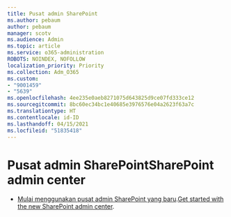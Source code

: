```yaml
---
title: Pusat admin SharePoint
ms.author: pebaum
author: pebaum
manager: scotv
ms.audience: Admin
ms.topic: article
ms.service: o365-administration
ROBOTS: NOINDEX, NOFOLLOW
localization_priority: Priority
ms.collection: Adm_O365
ms.custom:
- "9001459"
- "5639"
ms.openlocfilehash: 4ee235e0aeb8271075d643825d9ce07fd333ce12
ms.sourcegitcommit: 8bc60ec34bc1e40685e3976576e04a2623f63a7c
ms.translationtype: HT
ms.contentlocale: id-ID
ms.lasthandoff: 04/15/2021
ms.locfileid: "51835418"
---
```

# <a name="sharepoint-admin-center"></a><span data-ttu-id="27e2f-102">Pusat admin SharePoint</span><span class="sxs-lookup"><span data-stu-id="27e2f-102">SharePoint admin center</span></span>

- <span data-ttu-id="27e2f-103">[Mulai menggunakan pusat admin SharePoint yang baru](https://docs.microsoft.com/sharepoint/get-started-new-admin-center).</span><span class="sxs-lookup"><span data-stu-id="27e2f-103">[Get started with the new SharePoint admin center](https://docs.microsoft.com/sharepoint/get-started-new-admin-center).</span></span>

